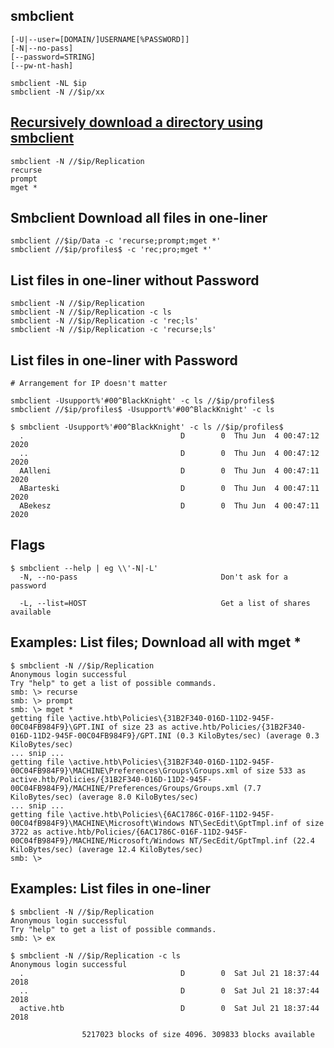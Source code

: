 ## smbclient
```
[-U|--user=[DOMAIN/]USERNAME[%PASSWORD]]
[-N|--no-pass]
[--password=STRING]
[--pw-nt-hash]
```

```
smbclient -NL $ip
smbclient -N //$ip/xx
```

## [Recursively download a directory using smbclient](https://superuser.com/questions/856617/how-do-i-recursively-download-a-directory-using-smbclient)
```
smbclient -N //$ip/Replication
recurse
prompt
mget *
```

## Smbclient Download all files in one-liner
```
smbclient //$ip/Data -c 'recurse;prompt;mget *'
smbclient //$ip/profiles$ -c 'rec;pro;mget *'
```

## List files in one-liner without Password
```
smbclient -N //$ip/Replication
smbclient -N //$ip/Replication -c ls
smbclient -N //$ip/Replication -c 'rec;ls'
smbclient -N //$ip/Replication -c 'recurse;ls'
```

## List files in one-liner with Password
```
# Arrangement for IP doesn't matter

smbclient -Usupport%'#00^BlackKnight' -c ls //$ip/profiles$
smbclient //$ip/profiles$ -Usupport%'#00^BlackKnight' -c ls
```

```
$ smbclient -Usupport%'#00^BlackKnight' -c ls //$ip/profiles$
  .                                   D        0  Thu Jun  4 00:47:12 2020
  ..                                  D        0  Thu Jun  4 00:47:12 2020
  AAlleni                             D        0  Thu Jun  4 00:47:11 2020
  ABarteski                           D        0  Thu Jun  4 00:47:11 2020
  ABekesz                             D        0  Thu Jun  4 00:47:11 2020
```
## Flags
```
$ smbclient --help | eg \\'-N|-L'
  -N, --no-pass                                Don't ask for a password

  -L, --list=HOST                              Get a list of shares available
```


## Examples: List files; Download all with mget *
```
$ smbclient -N //$ip/Replication
Anonymous login successful
Try "help" to get a list of possible commands.
smb: \> recurse 
smb: \> prompt 
smb: \> mget *
getting file \active.htb\Policies\{31B2F340-016D-11D2-945F-00C04FB984F9}\GPT.INI of size 23 as active.htb/Policies/{31B2F340-016D-11D2-945F-00C04FB984F9}/GPT.INI (0.3 KiloBytes/sec) (average 0.3 KiloBytes/sec)
... snip ...
getting file \active.htb\Policies\{31B2F340-016D-11D2-945F-00C04FB984F9}\MACHINE\Preferences\Groups\Groups.xml of size 533 as active.htb/Policies/{31B2F340-016D-11D2-945F-00C04FB984F9}/MACHINE/Preferences/Groups/Groups.xml (7.7 KiloBytes/sec) (average 8.0 KiloBytes/sec)
... snip ...
getting file \active.htb\Policies\{6AC1786C-016F-11D2-945F-00C04fB984F9}\MACHINE\Microsoft\Windows NT\SecEdit\GptTmpl.inf of size 3722 as active.htb/Policies/{6AC1786C-016F-11D2-945F-00C04fB984F9}/MACHINE/Microsoft/Windows NT/SecEdit/GptTmpl.inf (22.4 KiloBytes/sec) (average 12.4 KiloBytes/sec)
smb: \> 
```

## Examples: List files in one-liner
```
$ smbclient -N //$ip/Replication
Anonymous login successful
Try "help" to get a list of possible commands.
smb: \> ex

$ smbclient -N //$ip/Replication -c ls
Anonymous login successful
  .                                   D        0  Sat Jul 21 18:37:44 2018
  ..                                  D        0  Sat Jul 21 18:37:44 2018
  active.htb                          D        0  Sat Jul 21 18:37:44 2018

                5217023 blocks of size 4096. 309833 blocks available
```
